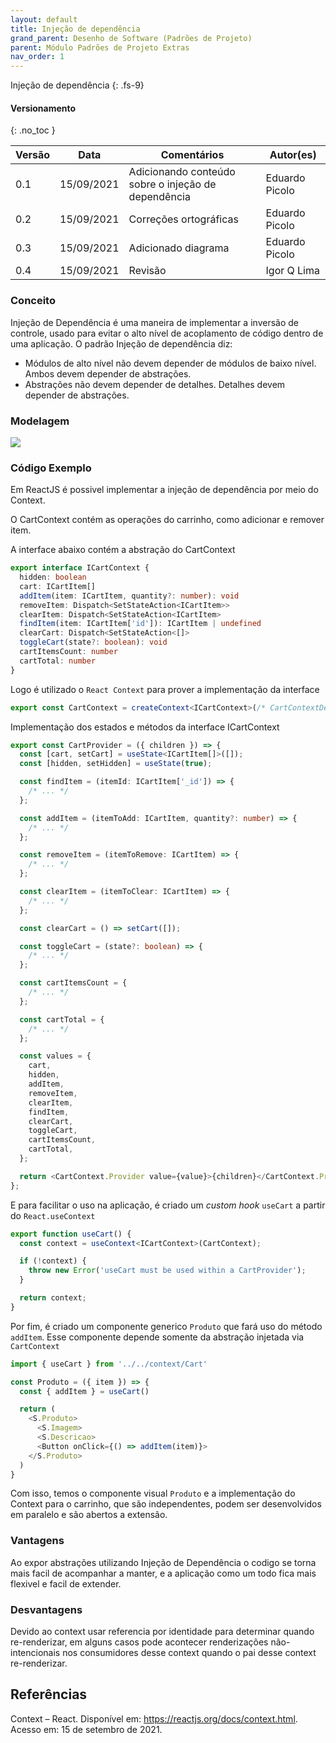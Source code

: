 ```yaml
---
layout: default
title: Injeção de dependência
grand_parent: Desenho de Software (Padrões de Projeto)
parent: Módulo Padrões de Projeto Extras
nav_order: 1
---
```


Injeção de dependência
{: .fs-9}

#### Versionamento

{: .no_toc }

| Versão | Data       | Comentários                                         | Autor(es)      |
| ------ | ---------- | --------------------------------------------------- | -------------- |
| 0.1    | 15/09/2021 | Adicionando conteúdo sobre o injeção de dependência | Eduardo Picolo |
| 0.2    | 15/09/2021 | Correções ortográficas                              | Eduardo Picolo |
| 0.3    | 15/09/2021 | Adicionado diagrama                                 | Eduardo Picolo |
| 0.4    | 15/09/2021 | Revisão                                             | Igor Q Lima    |

### Conceito

Injeção de Dependência é uma maneira de implementar a inversão de controle, usado para evitar o alto nível de acoplamento de código dentro de uma aplicação.
O padrão Injeção de dependência diz:

- Módulos de alto nível não devem depender de módulos de baixo nível. Ambos devem depender de abstrações.
- Abstrações não devem depender de detalhes. Detalhes devem depender de abstrações.

### Modelagem

<a href="{{ site.baseurl }}/assets/diagrams/diagrama_context.svg" data-toggle="lightbox">
  <img src="{{ site.baseurl }}/assets/diagrams/diagrama_context.svg" class="img-fluid" />
</a>

### Código Exemplo

Em ReactJS é possivel implementar a injeção de dependência por meio do Context.

O CartContext contém as operações do carrinho, como adicionar e remover item.

A interface abaixo contém a abstração do CartContext

```typescript
export interface ICartContext {
  hidden: boolean
  cart: ICartItem[]
  addItem(item: ICartItem, quantity?: number): void
  removeItem: Dispatch<SetStateAction<ICartItem>>
  clearItem: Dispatch<SetStateAction<ICartItem>
  findItem(item: ICartItem['id']): ICartItem | undefined
  clearCart: Dispatch<SetStateAction<[]>
  toggleCart(state?: boolean): void
  cartItemsCount: number
  cartTotal: number
}
```

Logo é utilizado o `React Context` para prover a implementação da interface

```typescript
export const CartContext = createContext<ICartContext>(/* CartContextDefaultValues */);
```

Implementação dos estados e métodos da interface ICartContext

```typescript
export const CartProvider = ({ children }) => {
  const [cart, setCart] = useState<ICartItem[]>([]);
  const [hidden, setHidden] = useState(true);

  const findItem = (itemId: ICartItem['_id']) => {
    /* ... */
  };

  const addItem = (itemToAdd: ICartItem, quantity?: number) => {
    /* ... */
  };

  const removeItem = (itemToRemove: ICartItem) => {
    /* ... */
  };

  const clearItem = (itemToClear: ICartItem) => {
    /* ... */
  };

  const clearCart = () => setCart([]);

  const toggleCart = (state?: boolean) => {
    /* ... */
  };

  const cartItemsCount = {
    /* ... */
  };

  const cartTotal = {
    /* ... */
  };

  const values = {
    cart,
    hidden,
    addItem,
    removeItem,
    clearItem,
    findItem,
    clearCart,
    toggleCart,
    cartItemsCount,
    cartTotal,
  };

  return <CartContext.Provider value={value}>{children}</CartContext.Provider>;
};
```

E para facilitar o uso na aplicação, é criado um _custom hook_ `useCart` a partir do `React.useContext`

```typescript
export function useCart() {
  const context = useContext<ICartContext>(CartContext);

  if (!context) {
    throw new Error('useCart must be used within a CartProvider');
  }

  return context;
}
```

Por fim, é criado um componente generico `Produto` que fará uso do método `addItem`.
Esse componente depende somente da abstração injetada via `CartContext`

```typescript
import { useCart } from '../../context/Cart'

const Produto = ({ item }) => {
  const { addItem } = useCart()

  return (
    <S.Produto>
      <S.Imagem>
      <S.Descricao>
      <Button onClick={() => addItem(item)}>
    </S.Produto>
  )
}
```

Com isso, temos o componente visual `Produto` e a implementação do Context para o carrinho, que são independentes, podem ser desenvolvidos em paralelo e são abertos a extensão.

### Vantagens

Ao expor abstrações utilizando Injeção de Dependência o codigo se torna mais facil de acompanhar a manter, e a aplicação como um todo fica mais flexivel e facil de extender.

### Desvantagens

Devido ao context usar referencia por identidade para determinar quando re-renderizar, em alguns casos pode acontecer renderizações não-intencionais nos consumidores desse context quando o pai desse context re-renderizar.

## Referências

Context – React. Disponível em: https://reactjs.org/docs/context.html. Acesso em: 15 de setembro de 2021.
